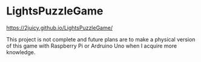 # LightsPuzzleGame

https://2juicy.github.io/LightsPuzzleGame/

This project is not complete and future plans are to make a physical version of this game with Raspberry Pi or Ardruino Uno when I acquire more knowledge.
